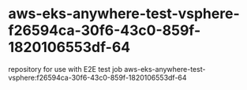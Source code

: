 # aws-eks-anywhere-test-vsphere-f26594ca-30f6-43c0-859f-1820106553df-64
repository for use with E2E test job aws-eks-anywhere-test-vsphere:f26594ca-30f6-43c0-859f-1820106553df-64
